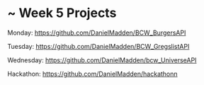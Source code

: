 # ~ Week 5 Projects

Monday: https://github.com/DanielMadden/BCW_BurgersAPI

Tuesday: https://github.com/DanielMadden/BCW_GregslistAPI

Wednesday: https://github.com/DanielMadden/bcw_UniverseAPI

Hackathon: https://github.com/DanielMadden/hackathonn